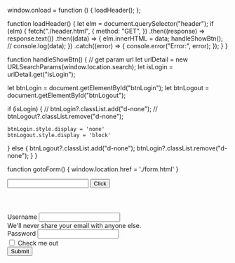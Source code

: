 

<!-- load header -->
window.onload = function () {
  loadHeader();
};

function loadHeader() {
  let elm = document.querySelector("header");
  if (elm) {
    fetch("./header.html", {
      method: "GET",
    })
      .then((response) => response.text())
      .then((data) => {
        elm.innerHTML = data;
        handleShowBtn();
        // console.log(data);
      })
      .catch((error) => {
        console.error("Error:", error);
      });
  }
}
<!--  -->


<!-- an va hien nut login, logout -->
function handleShowBtn() {
  // get param url
  let urlDetail = new URLSearchParams(window.location.search);
  let isLogin = urlDetail.get("isLogin");

  let btnLogin = document.getElementById("btnLogin");
  let btnLogout = document.getElementById("btnLogout");
  
  if (isLogin) {
    // btnLogin?.classList.add("d-none");
    // btnLogout?.classList.remove("d-none");

    btnLogin.style.display = 'none'
    btnLogout.style.display = 'block'
  } else {
    btnLogout?.classList.add("d-none");
    btnLogin?.classList.remove("d-none");
  }
}
<!--  -->



<!-- di den trang khac -->
function gotoForm() {
  window.location.href = './form.html'
}
<!--  -->




<!-- format gia tri nhap vao theo type mail -->
<!DOCTYPE html>
<html lang="en">
  <head>
    <meta charset="UTF-8" />
    <meta http-equiv="X-UA-Compatible" content="IE=edge" />
    <meta name="viewport" content="width=device-width, initial-scale=1.0" />
    <title>Detail</title>
    <link rel="stylesheet" href="./css/common.css" />
  </head>
  <body>
    <form onsubmit="return false">
      <input
        type="text"
        onchange="handleChange(this)"
      />
      <button>Click</button>
    </form>
    <script>
      const EMAIL =
        /^(?![-_.+])([a-zA-Z0-9-_.+](?![-_.+]{2,}))+@([a-zA-Z0-9-]+\.)+[a-zA-Z]{2,6}$/;
      function handleChange(elm) {
        console.log("handleChange", elm.value);
        elm.value = elm.value.replace(/[0-9]/g, "");
        elm.value = elm.value.replace(/[^\d]/g, "");
        if (EMAIL.test(elm.value)) {
          document.getElementById("error").innerHTML = "";
        } else {
          document.getElementById("error").innerHTML = "yeu cau nhap lai email";
        }
      }
    </script>
  </body>
</html>
<!--  -->


<!-- kiem tra password -->
<!DOCTYPE html>
<html lang="en">
  <head>
    <meta charset="UTF-8" />
    <meta http-equiv="X-UA-Compatible" content="IE=edge" />
    <meta name="viewport" content="width=device-width, initial-scale=1.0" />
    <title>Form</title>
    <link
      rel="stylesheet"
      href="https://cdn.jsdelivr.net/npm/bootstrap@5.2.3/dist/css/bootstrap.min.css"
    />
  </head>
  <body>
    <header></header>
    <div class="d-flex" style="height: 100vh">
      <form class="w-25 m-auto p-5 border" onsubmit="return false">
        <div class="mb-3">
          <label for="inputUserName" class="form-label">Username</label>
          <input
            type="text"
            class="form-control"
            id="inputUserName"
            aria-describedby="userNameHelp"
          />
          <div id="userNameHelp" class="form-text">
            We'll never share your email with anyone else.
          </div>
        </div>
        <div class="mb-3">
          <label for="inputPassword" class="form-label">Password</label>
          <input type="password" class="form-control" id="inputPassword" />
        </div>
        <div class="mb-3 form-check">
          <input type="checkbox" class="form-check-input" id="exampleCheck1" />
          <label class="form-check-label" for="exampleCheck1"
            >Check me out</label
          >
        </div>
        <button type="submit" onclick="handleSubmmit()" class="btn btn-primary">
          Submit
        </button>
      </form>
    </div>
  </body>
  <script>
    function handleSubmmit() {
      let valueUserName = document.getElementById("inputUserName")?.value;
      let valuePassword = document.getElementById("inputPassword")?.value;
      if (valueUserName?.toLowerCase() === 'aptech' && valuePassword?.toLowerCase() === 'aptech') {
        alert('Login Success!!!')
        window.location.href = './list.html?isLogin=true'
      }else{
        alert('Login Fail!!!')
      }
    }
  </script>
  <script src="./js/common.js"></script>
  <script
    src="https://cdn.jsdelivr.net/npm/@popperjs/core@2.11.6/dist/umd/popper.min.js"
    integrity="sha384-oBqDVmMz9ATKxIep9tiCxS/Z9fNfEXiDAYTujMAeBAsjFuCZSmKbSSUnQlmh/jp3"
    crossorigin="anonymous"
  ></script>
  <script
    src="https://cdn.jsdelivr.net/npm/bootstrap@5.2.3/dist/js/bootstrap.min.js"
    integrity="sha384-cuYeSxntonz0PPNlHhBs68uyIAVpIIOZZ5JqeqvYYIcEL727kskC66kF92t6Xl2V"
    crossorigin="anonymous"
  ></script>
</html>
<!--  -->


<!-- hien thi va an nut login, logout -->
<!DOCTYPE html>
<html lang="en">
  <head>
    <meta charset="UTF-8" />
    <meta http-equiv="X-UA-Compatible" content="IE=edge" />
    <meta name="viewport" content="width=device-width, initial-scale=1.0" />
    <title>Document</title>
    <link
      rel="stylesheet"
      href="https://cdn.jsdelivr.net/npm/bootstrap@5.2.3/dist/css/bootstrap.min.css"
    />
  </head>
  <body>
    <div class="row p-2">
      <ul class="nav col-11">
        <li class="nav-item">
          <a class="nav-link" aria-current="page" href="./list.html">List</a>
        </li>
        <li class="nav-item">
          <a class="nav-link" href="./form.html">Form</a>
        </li>
      </ul>
      <div class="col">
        <button type="button" class="btn btn-success" id="btnLogin" onclick="gotoForm()">
          Login
        </button>
        <button type="button" class="btn btn-danger" id="btnLogout" onclick="gotoForm()">
          Logout
        </button>
      </div>
    </div>
  </body>
  <script src="./js/common.js"></script>
  <script
    src="https://cdn.jsdelivr.net/npm/@popperjs/core@2.11.6/dist/umd/popper.min.js"
    integrity="sha384-oBqDVmMz9ATKxIep9tiCxS/Z9fNfEXiDAYTujMAeBAsjFuCZSmKbSSUnQlmh/jp3"
    crossorigin="anonymous"
  ></script>
  <script
    src="https://cdn.jsdelivr.net/npm/bootstrap@5.2.3/dist/js/bootstrap.min.js"
    integrity="sha384-cuYeSxntonz0PPNlHhBs68uyIAVpIIOZZ5JqeqvYYIcEL727kskC66kF92t6Xl2V"
    crossorigin="anonymous"
  ></script>
</html>
<!--  -->


<!-- dum data vao mockapi -->
<!DOCTYPE html>
<html lang="en">
  <head>
    <meta charset="UTF-8" />
    <meta http-equiv="X-UA-Compatible" content="IE=edge" />
    <meta name="viewport" content="width=device-width, initial-scale=1.0" />
    <title>List</title>
    <link rel="stylesheet" href="./css/common.css" />
    <link
      rel="stylesheet"
      href="https://cdn.jsdelivr.net/npm/bootstrap@5.2.3/dist/css/bootstrap.min.css"
    />
  </head>
  <body>
    <header></header>
    <div class="text-center">
      <div
        class="d-flex justify-content-center flex-wrap mt-3"
        id="view__content"
      ></div>
    </div>
  </body>
  <script>
    let products = [
      {
        image: "https://loremflickr.com/640/480/technics",
        name: "Clothing & Apparel1",
        detail1: "Accessories",
        detail2: "Bags",
        detail3: "Kid's Fashion",
        detail4: "Mens",
      },
      {
        image: "https://loremflickr.com/640/480/technics",
        name: "Clothing & Apparel2",
        detail1: "Accessories",
        detail2: "Bags",
        detail3: "Kid's Fashion",
        detail4: "Mens",
      },
      {
        image: "https://loremflickr.com/640/480/technics",
        name: "Clothing & Apparel3",
        detail1: "Accessories",
        detail2: "Bags",
        detail3: "Kid's Fashion",
        detail4: "Mens",
      },
      {
        image: "https://loremflickr.com/640/480/technics",
        name: "Clothing & Apparel4",
        detail1: "Accessories",
        detail2: "Bags",
        detail3: "Kid's Fashion",
        detail4: "Mens",
      },
      {
        image: "https://loremflickr.com/640/480/technics",
        name: "Clothing & Apparel5",
        detail1: "Accessories",
        detail2: "Bags",
        detail3: "Kid's Fashion",
        detail4: "Mens",
      },
      {
        image: "https://loremflickr.com/640/480/technics",
        name: "Clothing & Apparel6",
        detail1: "Accessories",
        detail2: "Bags",
        detail3: "Kid's Fashion",
        detail4: "Mens",
      },
    ];

    _renderUI(products);
    // dumpDataAPI(products);
    // getDataAPI();

    function _renderUI(data) {
      let res = "";
      let elm = document.getElementById("view__content");
      data.map((item) => {
        res += `
        <div class="d-flex border order-3 p-2 mx-1">
            <div class="px-4 align-self-center flex__05">
                <img
                    src="${item.image}"
                    alt=""
                />
            </div>
            <div class="py-3 flex__05">
                <h5>${item.name}</h5>
                <p class="fw-light">${item.detail1}</p>
                <p class="fw-light">${item.detail2}</p>
                <p class="fw-light">${item.detail3}</p>
                <p class="fw-light">${item.detail4}</p>
            </div>
        </div>
        `;
      });
      elm.innerHTML = res;
    }
    function dumpDataAPI(data) {
      const URL_PRODUCTS =
      "https://63284e93a2e90dab7bdd0fd7.mockapi.io/api/v1/products";
      data.map((item) => {
        fetch(URL_PRODUCTS, {
          method: "POST",
          headers: { "Content-Type": "application/json" },
          body: JSON.stringify(item),
        })
          .then((response) => response.json())
          .then((data) => {
            // console.log(data);
          })
          .catch((error) => {
            console.error("Error:", error);
          });
      });
    }
    function getDataAPI() {
      const URL_PRODUCTS =
        "https://63284e93a2e90dab7bdd0fd7.mockapi.io/api/v1/products";
      fetch(URL_PRODUCTS, {
        method: "GET",
      })
        .then((response) => response.json())
        .then((data) => {
        //   console.log(data);
          _renderUI(data);
        })
        .catch((error) => {
          console.error("Error:", error);
        });
    }
  </script>
  <script src="./js/common.js"></script>
  <script
    src="https://cdn.jsdelivr.net/npm/@popperjs/core@2.11.6/dist/umd/popper.min.js"
    integrity="sha384-oBqDVmMz9ATKxIep9tiCxS/Z9fNfEXiDAYTujMAeBAsjFuCZSmKbSSUnQlmh/jp3"
    crossorigin="anonymous"
  ></script>
  <script
    src="https://cdn.jsdelivr.net/npm/bootstrap@5.2.3/dist/js/bootstrap.min.js"
    integrity="sha384-cuYeSxntonz0PPNlHhBs68uyIAVpIIOZZ5JqeqvYYIcEL727kskC66kF92t6Xl2V"
    crossorigin="anonymous"
  ></script>

</html>
<!--  -->